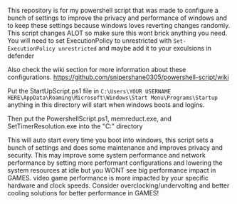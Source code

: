 This repository is for my powershell script that was made to configure a bunch of settings to improve the privacy and performance of windows and to keep these settings because windows loves reverting changes randomly.
This script changes ALOT so make sure this wont brick anything you need. You will need to set ExecutionPolicy to unrestricted with `Set-ExecutionPolicy unrestricted` and maybe add it to your exculsions in defender

Also check the wiki section for more information about these configurations. https://github.com/snipershane0305/powershell-script/wiki

Put the StartUpScript.ps1 file in `C:\Users\YOUR USERNAME HERE\AppData\Roaming\Microsoft\Windows\Start Menu\Programs\Startup` anything in this directory will start when windows boots and logins.

Then put the PowershellScript.ps1, memreduct.exe, and SetTimerResolution.exe into the "C:\" directory

This will auto start every time you boot into windows, this script sets a bunch of settings and does some maintenance and improves privacy and security.
This may improve some system performance and network performance by setting more performant configurations and lowering the system resources at idle but you WONT see big performance impact in GAMES. 
video game performance is more impacted by your specific hardware and clock speeds. Consider overclocking/undervolting and better cooling solutions for better performance in GAMES!
